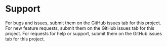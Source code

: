 # Support

For bugs and issues, submit them on the GitHub issues tab for this project.
For new feature requests, submit them on the GitHub issues tab for this project.
For requests for help or support, submit them on the GitHub issues tab for this project.